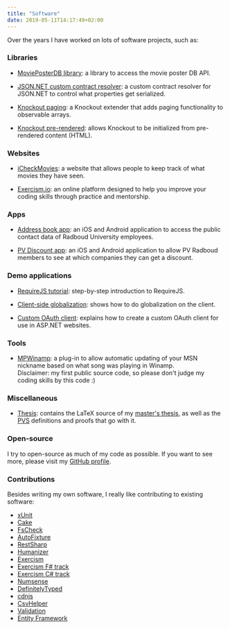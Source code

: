 ```yaml
---
title: "Software"
date: 2019-05-11T14:17:49+02:00
---
```


Over the years I have worked on lots of software projects, such as:

### Libraries

- [MoviePosterDB library](https://github.com/erikschierboom/MoviePosterDb): a library to access the movie poster DB API.

- [JSON.NET custom contract resolver](https://github.com/ErikSchierboom/JsonDotNetCustomContractResolvers): a custom contract resolver for JSON.NET to control what properties get serialized.

- [Knockout paging](https://github.com/ErikSchierboom/knockout-paging): a Knockout extender that adds paging functionality to observable arrays.

- [Knockout pre-rendered](https://github.com/ErikSchierboom/knockout-pre-rendered): allows Knockout to be initialized from pre-rendered content (HTML).

### Websites

- [iCheckMovies](http://www.icheckmovies.com): a website that allows people to keep track of what movies they have seen.

- [Exercism.io](https://exercism.io): an online platform designed to help you improve your coding skills through practice and mentorship.

### Apps

- [Address book app](https://itunes.apple.com/nl/app/adresboek/id624561801?mt=8): an iOS and Android application to access the public contact data of Radboud University employees.

- [PV Discount app](https://itunes.apple.com/nl/app/korting-pv-radboud/id748048429?mt=8): an iOS and Android application to allow PV Radboud members to see at which companies they can get a discount.

### Demo applications

- [RequireJS tutorial](https://github.com/ErikSchierboom/requirejstutorial): step-by-step introduction to RequireJS.

- [Client-side globalization](https://github.com/ErikSchierboom/clientsideglobalization): shows how to do globalization on the client.

- [Custom OAuth client](https://github.com/ErikSchierboom/CustomOAuthClient): explains how to create a custom OAuth client for use in ASP.NET websites.

### Tools

- [MPWinamp](https://github.com/ErikSchierboom/MPWinamp): a plug-in to allow automatic updating of your MSN nickname based on what song was playing in Winamp.<br/>
Disclaimer: my first public source code, so please don't judge my coding skills by this code :)

### Miscellaneous

- [Thesis](https://github.com/ErikSchierboom/thesis): contains the LaTeX source of my [master's thesis](https://github.com/ErikSchierboom/thesis/blob/master/thesis.pdf), as well as the [PVS](http://pvs.csl.sri.com/) definitions and proofs that go with it.

### Open-source

I try to open-source as much of my code as possible. If you want to see more, please visit my [GitHub profile](https://github.com/ErikSchierboom).

### Contributions

Besides writing my own software, I really like contributing to existing software:

- [xUnit](https://github.com/xunit/xunit/commits?author=ErikSchierboom)
- [Cake](https://github.com/cake-build/cake/commits?author=ErikSchierboom)
- [FsCheck](https://github.com/fscheck/fscheck/commits?author=ErikSchierboom)
- [AutoFixture](https://github.com/autofixture/autofixture/commits?author=ErikSchierboom)
- [RestSharp](https://github.com/restsharp/RestSharp/commits?author=ErikSchierboom)
- [Humanizer](https://github.com/MehdiK/Humanizer/commits?author=ErikSchierboom)
- [Exercism](https://github.com/exercism/exercism.io/commits?author=ErikSchierboom)
- [Exercism F# track](https://github.com/exercism/xfsharp/commits?author=ErikSchierboom)
- [Exercism C# track](https://github.com/exercism/xcsharp/commits?author=ErikSchierboom)
- [Numsense](https://github.com/ploeh/Numsense/commits?author=ErikSchierboom)
- [DefinitelyTyped](https://github.com/borisyankov/DefinitelyTyped/commits?author=ErikSchierboom)
- [cdnjs](https://github.com/cdnjs/cdnjs/commits?author=ErikSchierboom)
- [CsvHelper](https://github.com/JoshClose/CsvHelper/commits?author=ErikSchierboom)
- [Validation](https://github.com/AArnott/Validation/commits?author=ErikSchierboom)
- [Entity Framework](http://entityframework.codeplex.com/SourceControl/network/forks/ErikSchierboom/testabledbset/contribution/6107)